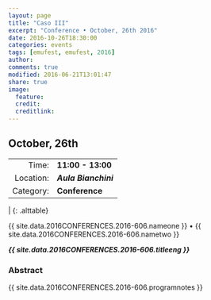 ```yaml
---
layout: page
title: "Caso III"
excerpt: "Conference • October, 26th 2016"
date: 2016-10-26T18:30:00
categories: events
tags: [emufest, emufest, 2016]
author:
comments: true
modified: 2016-06-21T13:01:47
share: true
image:
  feature:
  credit:
  creditlink:
---
```


## October, 26th

|  |  |
|------------:|:------------|
| Time: | **11:00 - 13:00** |
| Location: | ***Aula Bianchini*** |
| Category: | **Conference** |
|
{: .alttable}

{{ site.data.2016CONFERENCES.2016-606.nameone }} • {{ site.data.2016CONFERENCES.2016-606.nametwo }}

***{{ site.data.2016CONFERENCES.2016-606.titleeng }}***


### Abstract

{{ site.data.2016CONFERENCES.2016-606.programnotes }}
